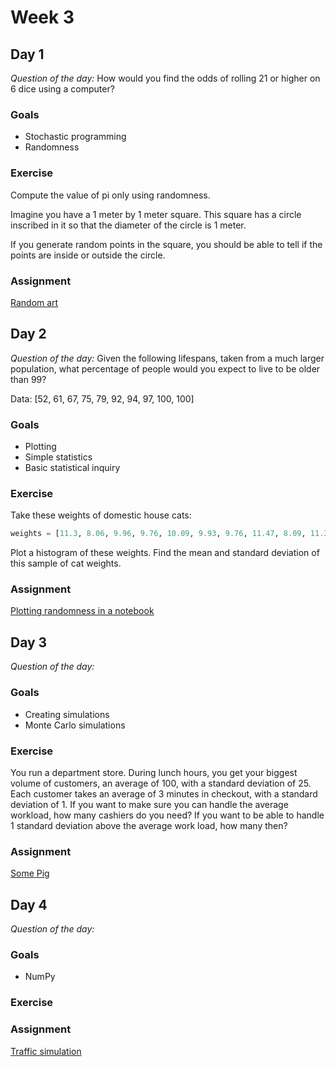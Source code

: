 # Week 3

## Day 1

*Question of the day:* How would you find the odds of rolling 21 or higher on 6 dice using a computer?

### Goals

* Stochastic programming
* Randomness

### Exercise

Compute the value of pi only using randomness.

Imagine you have a 1 meter by 1 meter square. This square has a circle inscribed in it so that the diameter of the circle is 1 meter.

If you generate random points in the square, you should be able to tell if the points are inside or outside the circle.

### Assignment

[Random art](assignments/random-art)

## Day 2

*Question of the day:* Given the following lifespans, taken from a much larger population, what percentage of people would you expect to live to be older than 99?

Data: [52, 61, 67, 75, 79, 92, 94, 97, 100, 100]

### Goals

* Plotting
* Simple statistics
* Basic statistical inquiry

### Exercise

Take these weights of domestic house cats:

```py
weights = [11.3, 8.06, 9.96, 9.76, 10.09, 9.93, 9.76, 11.47, 8.09, 11.38, 8.47, 9.44, 10.52, 8.02, 9.46, 8.44, 8.95, 9.26, 10.62, 8.76]
```

Plot a histogram of these weights. Find the mean and standard deviation of this sample of cat weights.

### Assignment

[Plotting randomness in a notebook](assignments/charting)


## Day 3

*Question of the day:*

### Goals

* Creating simulations
* Monte Carlo simulations

### Exercise

You run a department store. During lunch hours, you get your biggest volume of
customers, an average of 100, with a standard deviation of 25. Each customer
takes an average of 3 minutes in checkout, with a standard deviation of 1. If
you want to make sure you can handle the average workload, how many cashiers do
you need? If you want to be able to handle 1 standard deviation above the
average work load, how many then?

### Assignment

[Some Pig](assignments/some-pig)

## Day 4

*Question of the day:*

### Goals

* NumPy

### Exercise

### Assignment

[Traffic simulation](assignments/traffic-simulation)
